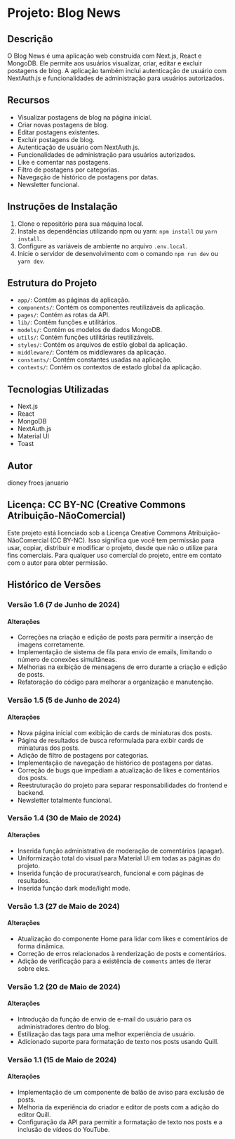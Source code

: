 # Projeto: Blog News

## Descrição
O Blog News é uma aplicação web construída com Next.js, React e MongoDB. Ele permite aos usuários visualizar, criar, editar e excluir postagens de blog. A aplicação também inclui autenticação de usuário com NextAuth.js e funcionalidades de administração para usuários autorizados.

## Recursos
- Visualizar postagens de blog na página inicial.
- Criar novas postagens de blog.
- Editar postagens existentes.
- Excluir postagens de blog.
- Autenticação de usuário com NextAuth.js.
- Funcionalidades de administração para usuários autorizados.
- Like e comentar nas postagens.
- Filtro de postagens por categorias.
- Navegação de histórico de postagens por datas.
- Newsletter funcional.

## Instruções de Instalação
1. Clone o repositório para sua máquina local.
2. Instale as dependências utilizando npm ou yarn: `npm install` ou `yarn install`.
3. Configure as variáveis de ambiente no arquivo `.env.local`.
4. Inicie o servidor de desenvolvimento com o comando `npm run dev` ou `yarn dev`.

## Estrutura do Projeto
- `app/`: Contém as páginas da aplicação.
- `components/`: Contém os componentes reutilizáveis da aplicação.
- `pages/`: Contém as rotas da API.
- `lib/`: Contém funções e utilitários.
- `models/`: Contém os modelos de dados MongoDB.
- `utils/`: Contém funções utilitárias reutilizáveis.
- `styles/`: Contém os arquivos de estilo global da aplicação.
- `middleware/`: Contém os middlewares da aplicação.
- `constants/`: Contém constantes usadas na aplicação.
- `contexts/`: Contém os contextos de estado global da aplicação.

## Tecnologias Utilizadas
- Next.js
- React
- MongoDB
- NextAuth.js
- Material UI
- Toast

## Autor
dioney froes januario

## Licença: CC BY-NC (Creative Commons Atribuição-NãoComercial)
Este projeto está licenciado sob a Licença Creative Commons Atribuição-NãoComercial (CC BY-NC).
Isso significa que você tem permissão para usar, copiar, distribuir e modificar o projeto, desde que não o utilize para fins comerciais.
Para qualquer uso comercial do projeto, entre em contato com o autor para obter permissão.

## Histórico de Versões

### Versão 1.6 (7 de Junho de 2024)
#### Alterações
- Correções na criação e edição de posts para permitir a inserção de imagens corretamente.
- Implementação de sistema de fila para envio de emails, limitando o número de conexões simultâneas.
- Melhorias na exibição de mensagens de erro durante a criação e edição de posts.
- Refatoração do código para melhorar a organização e manutenção.

### Versão 1.5 (5 de Junho de 2024)
#### Alterações
- Nova página inicial com exibição de cards de miniaturas dos posts.
- Página de resultados de busca reformulada para exibir cards de miniaturas dos posts.
- Adição de filtro de postagens por categorias.
- Implementação de navegação de histórico de postagens por datas.
- Correção de bugs que impediam a atualização de likes e comentários dos posts.
- Reestruturação do projeto para separar responsabilidades do frontend e backend.
- Newsletter totalmente funcional.

### Versão 1.4 (30 de Maio de 2024)
#### Alterações
- Inserida função administrativa de moderação de comentários (apagar).
- Uniformização total do visual para Material UI em todas as páginas do projeto.
- Inserida função de procurar/search, funcional e com páginas de resultados.
- Inserida função dark mode/light mode.

### Versão 1.3 (27 de Maio de 2024)
#### Alterações
- Atualização do componente Home para lidar com likes e comentários de forma dinâmica.
- Correção de erros relacionados à renderização de posts e comentários.
- Adição de verificação para a existência de `comments` antes de iterar sobre eles.

### Versão 1.2 (20 de Maio de 2024)
#### Alterações
- Introdução da função de envio de e-mail do usuário para os administradores dentro do blog.
- Estilização das tags para uma melhor experiência de usuário.
- Adicionado suporte para formatação de texto nos posts usando Quill.

### Versão 1.1 (15 de Maio de 2024)
#### Alterações
- Implementação de um componente de balão de aviso para exclusão de posts.
- Melhoria da experiência do criador e editor de posts com a adição do editor Quill.
- Configuração da API para permitir a formatação de texto nos posts e a inclusão de vídeos do YouTube.
